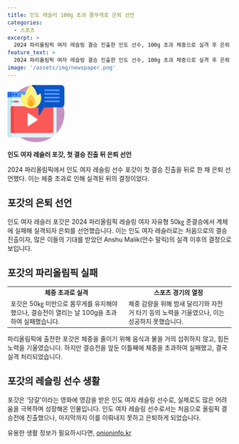 ```yaml
---
title: 인도 레슬러 100g 초과 몸무게로 은퇴 선언 
categories:
  - 스포츠
excerpt: >
  2024 파리올림픽 여자 레슬링 결승 진출한 인도 선수, 100g 초과 체중으로 실격 후 은퇴 선언. 포갓(29)은 올림픽 선수촌 병원에 입원한 끝에 결승 무대에 올라 기대를 받았으나, 체중 감량 노력 끝에 실패. 당갈 영화 주인공이자 성 학대에 맞서는 활동가로 알려진 인물이었음.
feature_text: >
  2024 파리올림픽 여자 레슬링 결승 진출한 인도 선수, 100g 초과 체중으로 실격 후 은퇴 선언. 포갓(29)은 올림픽 선수촌 병원에 입원한 끝에 결승 무대에 올라 기대를 받았으나, 체중 감량 노력 끝에 실패. 당갈 영화 주인공이자 성 학대에 맞서는 활동가로 알려진 인물이었음.
image: '/assets/img/newspaper.png'
---
```


<p><img src="/assets/img/news.png" alt="rentncar 속보" /></p>

<p><b>인도 여자 레슬러 포갓, 첫 결승 진출 뒤 은퇴 선언</b></p>

<p data-ke-size="size16">2024 파리올림픽에서 인도 여자 레슬링 선수 포갓이 첫 결승 진출을 뒤로 한 채 은퇴 선언했다. 이는 체중 초과로 인해 실격된 뒤의 결정이었다.</p>

<h2 data-ke-size="size26">포갓의 은퇴 선언</h2>

<p data-ke-size="size16">인도 여자 레슬러 포갓은 2024 파리올림픽 레슬링 여자 자유형 50㎏ 준결승에서 계체에 실패해 실격되자 은퇴를 선언했습니다. 이는 인도 여자 레슬러로는 처음으로의 결승 진출이자, 많은 이들의 기대를 받았던 Anshu Malik(안수 말릭)의 실격 이후의 결정으로 보입니다.</p>

<h2 data-ke-size="size26">포갓의 파리올림픽 실패</h2>

<table>
  <tr>
    <td style="text-align: center; height: 17px;"><b>체중 초과로 실격</b></td>
    <td style="text-align: center; height: 17px;"><b>스포츠 경기의 열정</b></td>
  </tr>
  <tr>
    <td>포갓은 50㎏ 미만으로 몸무게를 유지해야 했으나, 결승전이 열리는 날 100g을 초과하여 실패했습니다.</td>
    <td>체중 감량을 위해 밤새 달리기와 자전거 타기 등의 노력을 기울였으나, 이는 성공하지 못했습니다.</td>
  </tr>
</table>

<p data-ke-size="size16">파리올림픽에 출전한 포갓은 체중을 줄이기 위해 음식과 물을 거의 섭취하지 않고, 힘든 노력을 기울였습니다. 하지만 결승전을 앞둔 이틀째에 체중을 초과하여 실패했고, 결국 실격 처리되었습니다.</p>

<h2 data-ke-size="size26">포갓의 레슬링 선수 생활</h2>

<p data-ke-size="size16">포갓은 '당갈'이라는 영화에 영감을 받은 인도 여자 레슬링 선수로, 실제로도 많은 어려움을 극복하며 성장해온 인물입니다. 인도 여자 레슬링 선수로서는 처음으로 올림픽 결승전에 진출했으나, 마지막까지 이를 이뤄내지 못하고 은퇴하게 되었습니다.</p>
유용한 생활 정보가 필요하시다면, <a href="https://onioninfo.kr" rel="dofollow">onioninfo.kr</a>


